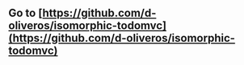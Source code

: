 
## Go to [https://github.com/d-oliveros/isomorphic-todomvc](https://github.com/d-oliveros/isomorphic-todomvc)